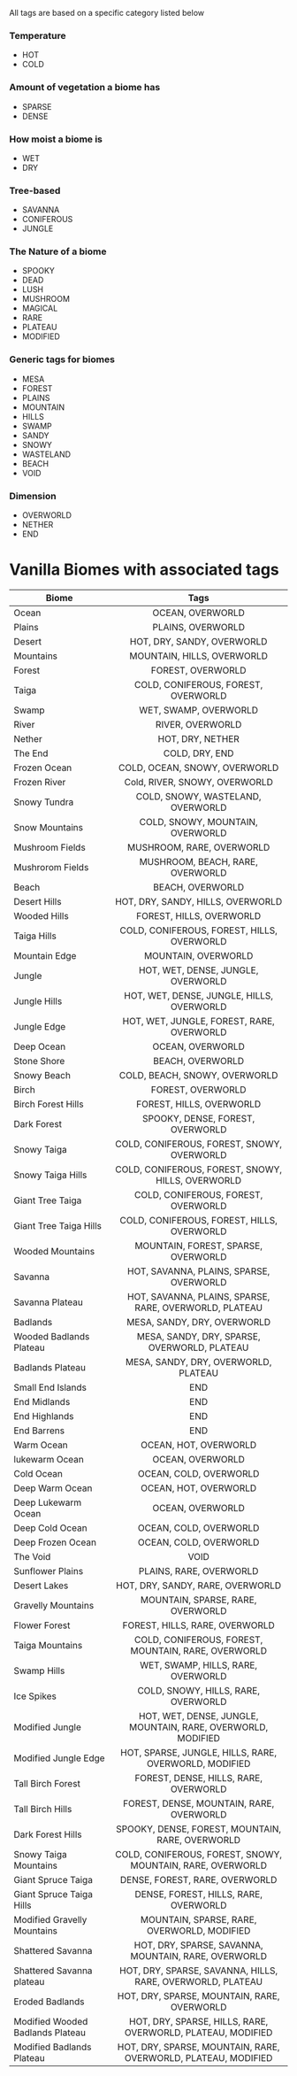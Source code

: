 All tags are based on a specific category listed below
### Temperature
* HOT
* COLD
### Amount of vegetation a biome has
* SPARSE
* DENSE
### How moist a biome is
* WET
* DRY
### Tree-based
* SAVANNA
* CONIFEROUS
* JUNGLE
### The Nature of a biome
* SPOOKY
* DEAD
* LUSH
* MUSHROOM
* MAGICAL
* RARE
* PLATEAU
* MODIFIED
### Generic tags for biomes
* MESA
* FOREST
* PLAINS
* MOUNTAIN
* HILLS
* SWAMP
* SANDY
* SNOWY
* WASTELAND
* BEACH
* VOID
### Dimension
* OVERWORLD
* NETHER
* END

# Vanilla Biomes with associated tags

| Biome         | Tags          |
| ------------- |:-------------:|
| Ocean         | OCEAN, OVERWORLD     |
| Plains        | PLAINS, OVERWORLD|
| Desert | HOT, DRY, SANDY, OVERWORLD|
| Mountains | MOUNTAIN, HILLS, OVERWORLD|
| Forest | FOREST, OVERWORLD|
| Taiga | COLD, CONIFEROUS, FOREST, OVERWORLD|
| Swamp | WET, SWAMP, OVERWORLD|
| River | RIVER, OVERWORLD|
| Nether | HOT, DRY, NETHER|
| The End | COLD, DRY, END|
| Frozen Ocean | COLD, OCEAN, SNOWY, OVERWORLD|
| Frozen River | Cold, RIVER, SNOWY, OVERWORLD|
| Snowy Tundra | COLD, SNOWY, WASTELAND, OVERWORLD|
| Snow Mountains | COLD, SNOWY, MOUNTAIN, OVERWORLD|
| Mushroom Fields | MUSHROOM, RARE, OVERWORLD|
| Mushrorom Fields | MUSHROOM, BEACH, RARE, OVERWORLD|
| Beach | BEACH, OVERWORLD|
|Desert Hills | HOT, DRY, SANDY, HILLS, OVERWORLD|
|Wooded Hills|FOREST, HILLS, OVERWORLD|
|Taiga Hills|COLD, CONIFEROUS, FOREST, HILLS, OVERWORLD|
|Mountain Edge|MOUNTAIN, OVERWORLD|
|Jungle|HOT, WET, DENSE, JUNGLE, OVERWORLD|
|Jungle Hills|HOT, WET, DENSE, JUNGLE, HILLS, OVERWORLD|
|Jungle Edge|HOT, WET, JUNGLE, FOREST, RARE, OVERWORLD|
|Deep Ocean|OCEAN, OVERWORLD|
|Stone Shore|BEACH, OVERWORLD|
|Snowy Beach|COLD, BEACH, SNOWY, OVERWORLD|
|Birch|FOREST, OVERWORLD|
|Birch Forest Hills|FOREST, HILLS, OVERWORLD|
|Dark Forest|SPOOKY, DENSE, FOREST, OVERWORLD|
|Snowy Taiga|COLD, CONIFEROUS, FOREST, SNOWY, OVERWORLD|
|Snowy Taiga Hills|COLD, CONIFEROUS, FOREST, SNOWY, HILLS, OVERWORLD|
|Giant Tree Taiga|COLD, CONIFEROUS, FOREST, OVERWORLD|
|Giant Tree Taiga Hills|COLD, CONIFEROUS, FOREST, HILLS, OVERWORLD|
|Wooded Mountains|MOUNTAIN, FOREST, SPARSE, OVERWORLD|
|Savanna|HOT, SAVANNA, PLAINS, SPARSE, OVERWORLD|
|Savanna Plateau|HOT, SAVANNA, PLAINS, SPARSE, RARE, OVERWORLD, PLATEAU|
|Badlands|MESA, SANDY, DRY, OVERWORLD|
|Wooded Badlands Plateau|MESA, SANDY, DRY, SPARSE, OVERWORLD, PLATEAU|
|Badlands Plateau|MESA, SANDY, DRY, OVERWORLD, PLATEAU|
|Small End Islands|END|
|End Midlands|END|
|End Highlands|END|
|End Barrens|END|
|Warm Ocean|OCEAN, HOT, OVERWORLD|
|lukewarm Ocean|OCEAN, OVERWORLD|
|Cold Ocean|OCEAN, COLD, OVERWORLD|
|Deep Warm Ocean|OCEAN, HOT, OVERWORLD|
|Deep Lukewarm Ocean|OCEAN, OVERWORLD|
|Deep Cold Ocean|OCEAN, COLD, OVERWORLD|
|Deep Frozen Ocean|OCEAN, COLD, OVERWORLD|
|The Void|VOID|
|Sunflower Plains|PLAINS, RARE, OVERWORLD|
|Desert Lakes|HOT, DRY, SANDY, RARE, OVERWORLD|
|Gravelly Mountains|MOUNTAIN, SPARSE, RARE, OVERWORLD|
|Flower Forest|FOREST, HILLS, RARE, OVERWORLD|
|Taiga Mountains|COLD, CONIFEROUS, FOREST, MOUNTAIN, RARE, OVERWORLD|
|Swamp Hills|WET, SWAMP, HILLS, RARE, OVERWORLD|
|Ice Spikes|COLD, SNOWY, HILLS, RARE, OVERWORLD|
|Modified Jungle|HOT, WET, DENSE, JUNGLE, MOUNTAIN, RARE, OVERWORLD, MODIFIED|
|Modified Jungle Edge|HOT, SPARSE, JUNGLE, HILLS, RARE, OVERWORLD, MODIFIED|
|Tall Birch Forest|FOREST, DENSE, HILLS, RARE, OVERWORLD|
|Tall Birch Hills|FOREST, DENSE, MOUNTAIN, RARE, OVERWORLD|
|Dark Forest Hills|SPOOKY, DENSE, FOREST, MOUNTAIN, RARE, OVERWORLD|
|Snowy Taiga Mountains|COLD, CONIFEROUS, FOREST, SNOWY, MOUNTAIN, RARE, OVERWORLD|
|Giant Spruce Taiga|DENSE, FOREST, RARE, OVERWORLD|
|Giant Spruce Taiga Hills|DENSE, FOREST, HILLS, RARE, OVERWORLD|
|Modified Gravelly Mountains|MOUNTAIN, SPARSE, RARE, OVERWORLD, MODIFIED|
|Shattered Savanna|HOT, DRY, SPARSE, SAVANNA, MOUNTAIN, RARE, OVERWORLD|
|Shattered Savanna plateau|HOT, DRY, SPARSE, SAVANNA, HILLS, RARE, OVERWORLD, PLATEAU|
|Eroded Badlands|HOT, DRY, SPARSE, MOUNTAIN, RARE, OVERWORLD|
|Modified Wooded Badlands Plateau|HOT, DRY, SPARSE, HILLS, RARE, OVERWORLD, PLATEAU, MODIFIED|
|Modified Badlands Plateau|HOT, DRY, SPARSE, MOUNTAIN, RARE, OVERWORLD, PLATEAU, MODIFIED|







<!--stackedit_data:
eyJoaXN0b3J5IjpbLTEzNzg2NjQzMjVdfQ==
-->